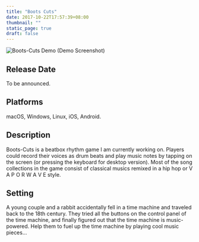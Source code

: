```yaml
---
title: "Boots Cuts"
date: 2017-10-22T17:57:39+08:00
thumbnail: ""
static_page: true
draft: false
---
```

![Boots-Cuts Demo](/boots-cuts/boots-cuts-demo.png)
(Demo Screenshot)

## Release Date
To be announced.

## Platforms
macOS, Windows, Linux, iOS, Android.

## Description
Boots-Cuts is a beatbox rhythm game I am currently working on. Players could record their voices as drum beats and play music notes by tapping on the screen (or pressing the keyboard for desktop version). Most of the song collections in the game consist of classical musics remixed in a hip hop or V A P O R W A V E style.

## Setting
A young couple and a rabbit accidentally fell in a time machine and traveled back to the 18th century. They tried all the buttons on the control panel of the time machine, and finally figured out that the time machine is music-powered. Help them to fuel up the time machine by playing cool music pieces...